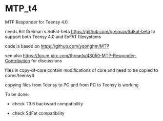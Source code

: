 # MTP_t4

MTP Responder for Teensy 4.0

needs Bill Greiman`s SdFat-beta https://github.com/greiman/SdFat-beta to support both Teensy 4.0 and ExFAT filesystems
 
code is based on https://github.com/yoonghm/MTP

see also https://forum.pjrc.com/threads/43050-MTP-Responder-Contribution for discussions

files in copy-of-core contain modifications of core and need to be copied to cores/teensy4

copying files from Teensy to PC  and from PC to Teensy is working

To be done:

 - check T3.6 backward compatibility

 - check SdFat compatibility
